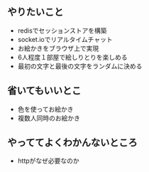 ## やりたいこと
- redisでセッションストアを構築
- socket.ioでリアルタイムチャット
- お絵かきをブラウザ上で実現
- 6人程度１部屋で絵しりとりを楽しめる
- 最初の文字と最後の文字をランダムに決める

## 省いてもいいとこ
- 色を使ってお絵かき
- 複数人同時のお絵かき

## やっててよくわかんないところ
- httpがなぜ必要なのか
